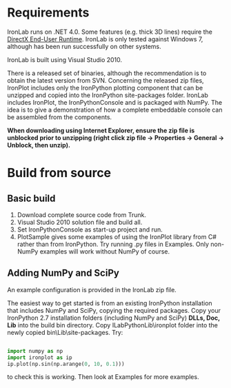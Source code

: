 # Requirements #
IronLab runs on .NET 4.0.
Some features (e.g. thick 3D lines) require the  [DirectX End-User Runtime](http://www.microsoft.com/en-us/download/details.aspx?id=35). IronLab is only tested against Windows 7, although has been run successfully on other systems.

IronLab is built using Visual Studio 2010.

There is a released set of binaries, although the recommendation is to obtain the latest version from SVN. Concerning the released zip files, IronPlot includes only the IronPython plotting component that can be unzipped and copied into the IronPython site-packages folder. IronLab includes IronPlot, the IronPythonConsole and is packaged with NumPy. The idea is to give a demonstration of how a complete embeddable console can be assembled from the components.

**When downloading using Internet Explorer, ensure the zip file is unblocked prior to unzipping (right click zip file -> Properties -> General -> Unblock, then unzip).**

# Build from source #
## Basic build ##
  1. Download complete source code from Trunk.
  1. Visual Studio 2010 solution file and build all.
  1. Set IronPythonConsole as start-up project and run.
  1. PlotSample gives some examples of using the IronPlot library from C# rather than from IronPython. Try running .py files in Examples. Only non-NumPy examples will work without NumPy of course.

## Adding NumPy and SciPy ##
An example configuration is provided in the IronLab zip file.

The easiest way to get started is from an existing IronPython installation that includes NumPy and SciPy, copying the required packages.
Copy your IronPython 2.7 installation folders (including NumPy and SciPy)
**DLLs, Doc, Lib** into the build bin directory.
Copy ILabPythonLib\ironplot folder into the newly copied bin\Lib\site-packages.
Try:
```py

import numpy as np
import ironplot as ip
ip.plot(np.sin(np.arange(0, 10, 0.1)))
```
to check this is working. Then look at Examples for more examples.